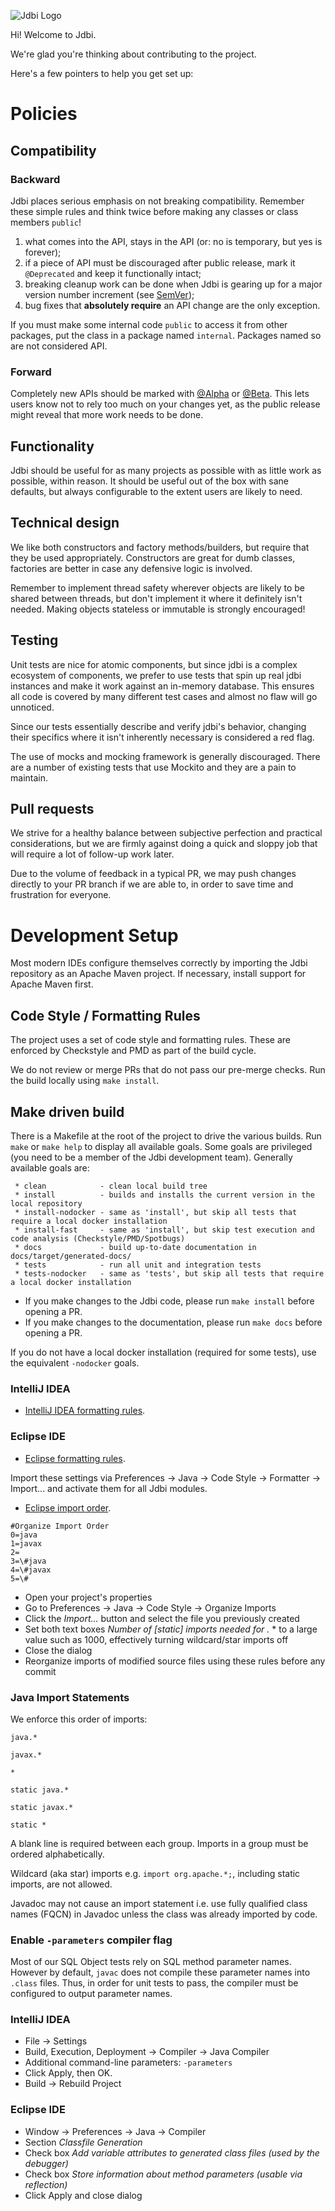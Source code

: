 ![Jdbi Logo](docs/src/adoc/images/logo.svg)

Hi! Welcome to Jdbi.

We're glad you're thinking about contributing to the project.

Here's a few pointers to help you get set up:

# Policies

## Compatibility

### Backward

Jdbi places serious emphasis on not breaking compatibility. Remember these simple rules and think twice before making any classes or class members `public`!

1) what comes into the API, stays in the API (or: no is temporary, but yes is forever);
2) if a piece of API must be discouraged after public release, mark it `@Deprecated` and keep it functionally intact;
3) breaking cleanup work can be done when Jdbi is gearing up for a major version number increment (see [SemVer](https://semver.org/));
4) bug fixes that **absolutely require** an API change are the only exception.

If you must make some internal code `public` to access it from other packages, put the class in a package named `internal`. Packages named so are not considered API.

### Forward

Completely new APIs should be marked with [@Alpha](https://jdbi.org/apidocs/org/jdbi/v3/meta/Alpha.html) or [@Beta](https://jdbi.org/apidocs/org/jdbi/v3/meta/Beta.html). This lets users know not to rely too much on your changes yet, as the public release might reveal that more work needs to be done.

## Functionality

Jdbi should be useful for as many projects as possible with as little work as possible, within reason. It should be useful out of the box with sane defaults, but always configurable to the extent users are likely to need.

## Technical design

We like both constructors and factory methods/builders, but require that they be used appropriately. Constructors are great for dumb classes, factories are better in case any defensive logic is involved.

Remember to implement thread safety wherever objects are likely to be shared between threads, but don't implement it where it definitely isn't needed. Making objects stateless or immutable is strongly encouraged!

## Testing

Unit tests are nice for atomic components, but since jdbi is a complex ecosystem of components, we prefer to use tests that spin up real jdbi instances and make it work against an in-memory database. This ensures all code is covered by many different test cases and almost no flaw will go unnoticed.

Since our tests essentially describe and verify jdbi's behavior, changing their specifics where it isn't inherently necessary is considered a red flag.

The use of mocks and mocking framework is generally discouraged. There are a number of existing tests that use Mockito and they are a pain to maintain.

## Pull requests

We strive for a healthy balance between subjective perfection and practical considerations, but we are firmly against doing a quick and sloppy job that will require a lot of follow-up work later.

Due to the volume of feedback in a typical PR, we may push changes directly to your PR branch if we are able to, in order to save time and frustration for everyone.

# Development Setup

Most modern IDEs configure themselves correctly by importing the Jdbi repository as an Apache Maven project. If necessary, install support for Apache Maven first.

## Code Style / Formatting Rules

The project uses a set of code style and formatting rules. These are enforced by Checkstyle and PMD as part of the build cycle.

We do not review or merge PRs that do not pass our pre-merge checks. Run the build locally using `make install`.

## Make driven build

There is a Makefile at the root of the project to drive the various builds. Run `make` or `make help` to display all available goals. Some goals are privileged (you need to be a member of the Jdbi development team). Generally available goals are:

```
 * clean            - clean local build tree
 * install          - builds and installs the current version in the local repository
 * install-nodocker - same as 'install', but skip all tests that require a local docker installation
 * install-fast     - same as 'install', but skip test execution and code analysis (Checkstyle/PMD/Spotbugs)
 * docs             - build up-to-date documentation in docs/target/generated-docs/
 * tests            - run all unit and integration tests
 * tests-nodocker   - same as 'tests', but skip all tests that require a local docker installation
```

- If you make changes to the Jdbi code, please run `make install` before opening a PR.
- If you make changes to the documentation, please run `make docs` before opening a PR.

If you do not have a local docker installation (required for some tests), use the equivalent `-nodocker` goals.


### IntelliJ IDEA

* [IntelliJ IDEA formatting rules](https://github.com/jdbi/jdbi/blob/master/ide-support/intellij/jdbi.xml).

### Eclipse IDE

* [Eclipse formatting rules](https://github.com/jdbi/jdbi/blob/master/ide-support/eclipse/jdbi-eclipse-formatter.xml).

Import these settings via Preferences &rarr; Java &rarr; Code Style &rarr; Formatter &rarr; Import... and activate them for all Jdbi modules.

* [Eclipse import order](https://github.com/jdbi/jdbi/blob/master/ide-support/eclipse/jdbi-eclipse.importorder).

```
#Organize Import Order
0=java
1=javax
2=
3=\#java
4=\#javax
5=\#
```

* Open your project's properties
* Go to Preferences &rarr; Java &rarr; Code Style &rarr; Organize Imports
* Click the *Import...* button and select the file you previously created
* Set both text boxes *Number of [static] imports needed for .* * to a large value such as 1000, effectively turning wildcard/star imports off
* Close the dialog
* Reorganize imports of modified source files using these rules before any commit

### Java Import Statements

We enforce this order of imports:

```
java.*

javax.*

*

static java.*

static javax.*

static *
```

A blank line is required between each group. Imports in a group must be ordered alphabetically.

Wildcard (aka star) imports e.g. `import org.apache.*;`, including static imports, are not allowed.

Javadoc may not cause an import statement i.e. use fully qualified class names (FQCN) in Javadoc unless the class was already imported by code.

### Enable `-parameters` compiler flag

Most of our SQL Object tests rely on SQL method parameter names. However by default, `javac` does not compile these
parameter names into `.class` files. Thus, in order for unit tests to pass, the compiler must be configured to output
parameter names.

### IntelliJ IDEA

* File &rarr; Settings
* Build, Execution, Deployment &rarr; Compiler &rarr; Java Compiler
* Additional command-line parameters: `-parameters`
* Click Apply, then OK.
* Build &rarr; Rebuild Project

### Eclipse IDE

* Window &rarr; Preferences &rarr; Java &rarr; Compiler
* Section *Classfile Generation*
* Check box *Add variable attributes to generated class files (used by the debugger)*
* Check box *Store information about method parameters (usable via reflection)*
* Click Apply and close dialog
